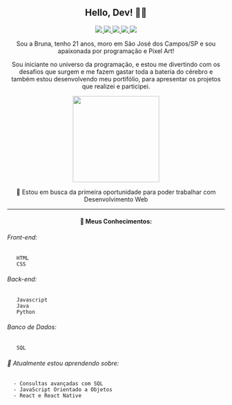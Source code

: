 <h2 align="center"> Hello, Dev! 🖖🏽</h2>
<p align="center">
  <a
    href="https://littlebru.github.io"
    alt="Bruna Gomes"
    target="blank"
  >
    <img src="https://img.shields.io/badge/-website-FAC48E?style=flat&logo=profile&logoColor=white" />
  </a>
  <a
    href="mailto:brunaclegomes@outlook.com" 
    alt="Outlook"
    target="blank"
  >
    <img src="https://img.shields.io/badge/-Outlook-FAE970?style=flat&logo=microsoft-outlook&logoColor=white" />
  </a>
  <a
    href="https://www.linkedin.com/in/bruna-gomes-a8739014b?trk=people-guest_people_search-card" 
    alt="LinkedIn"
    target="blank"
  >
    <img src="https://img.shields.io/badge/-LinkedIn-58FA60?style=flat&logo=Linkedin&logoColor=white" />
  </a>
  <a
    href="https://github.com/littlebru/"
    alt="GitHub"
    target="blank"
  >
    <img src="https://img.shields.io/badge/-GitHub-A2E6FA?style=flat&logo=Github&logoColor=white" />
  </a>
<a
    href="https://twitter.com/__littlebru?s=09"
    alt="Twitter"
    target="blank"
  >
    <img src="https://img.shields.io/badge/-Twitter-B5A7FA?style=flat&logo=Twitter&logoColor=white" />
  </a>
</p>

<p align="center">
Sou a Bruna, tenho 21 anos, moro em São José dos Campos/SP e sou apaixonada por programação e Pixel Art!<br>
</p>

<p align="center">
Sou iniciante no universo da programação, e estou me divertindo com os desafios que surgem e me fazem gastar toda a bateria do cérebro e também estou desenvolvendo meu portifólio, para apresentar os projetos que realizei e participei.
</p>

<p align="center">
<img src="https://github.com/littlebru/littlebru/blob/master/dino.gif" width="200px">
</p>

<p align="center">🔭 Estou em busca da primeira oportunidade para poder trabalhar com Desenvolvimento Web</p>

 --------------
 
<h4 align="center">🧠 Meus Conhecimentos:</h4>

###### Front-end:
       HTML
       CSS 
###### Back-end:
       Javascript
       Java
       Python
###### Banco de Dados:
       SQL
      
###### 🌱 Atualmente estou aprendendo sobre:
      - Consultas avançadas com SQL
      - JavaScript Orientado a Objetos
      - React e React Native     
      
<!--
-----------------------


###### ⚡ Fatos aleatórios:
      - Amante e Criadora de Pixel Art 💜
      - Curto estudar sobre markdown para deixa-los mais estilosos 😎
      

Here are some ideas to get you started:

- 🔭 I’m currently working on ...
- 🌱 I’m currently learning ...
- 👯 I’m looking to collaborate on ...
- 🤔 I’m looking for help with ...
- 💬 Ask me about ...
- 📫 How to reach me: ...
- 😄 Pronouns: ...
- ⚡ Fun fact: ...
-->

